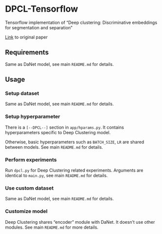 # DPCL-Tensorflow
Tensorflow implementation of “Deep clustering: Discriminative embeddings for segmentation and separation”

[Link](https://arxiv.org/abs/1508.04306) to original paper

## Requirements

Same as DaNet model, see main `README.md` for details.

## Usage

### Setup dataset

Same as DaNet model, see main `README.md` for details.

### Setup hyperparameter

There is a `[--DPCL--]` section in `app/hparams.py`. It contains hyperparameters
specific to Deep Clustering model.

Otherwise, basic hyperparameters such as `BATCH_SIZE`, `LR` are shared between models.
See main `README.md` for details.

### Perform experiments

Run `dpcl.py` for Deep Clustering related experiments.
Arguments are identical to `main.py`, see main `README.md` for details.

### Use custom dataset

Same as DaNet model, see main `README.md` for details.

### Customize model

Deep Clustering shares “encoder” module with DaNet. It doesn’t use other modules.
See main `README.md` for more details.
